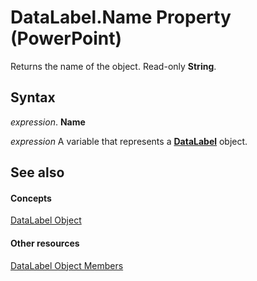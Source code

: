
# DataLabel.Name Property (PowerPoint)

Returns the name of the object. Read-only  **String**.


## Syntax

 _expression_. **Name**

 _expression_ A variable that represents a **[DataLabel](a17d23c5-0361-9129-28e5-b892f6966bda.md)** object.


## See also


#### Concepts


[DataLabel Object](a17d23c5-0361-9129-28e5-b892f6966bda.md)
#### Other resources


[DataLabel Object Members](fe118362-4760-86e8-14e9-bfbbe4062386.md)
